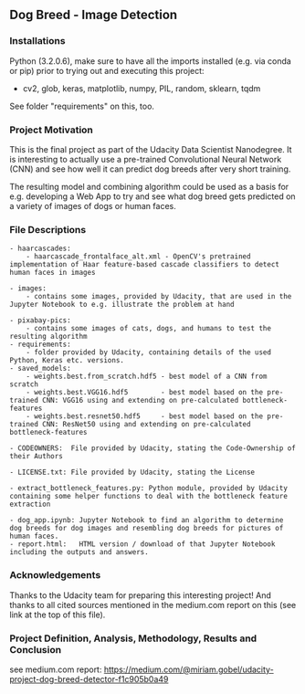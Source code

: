 ## Dog Breed - Image Detection

### Installations
Python (3.2.0.6), make sure to have all the imports installed (e.g. via conda or pip) prior to trying out and executing this project:
  - cv2, glob, keras, matplotlib, numpy, PIL, random, sklearn, tqdm  

See folder "requirements" on this, too.

### Project Motivation
This is the final project as part of the Udacity Data Scientist Nanodegree.
It is interesting to actually use a pre-trained Convolutional Neural Network (CNN) and see how well it can predict dog breeds after very short training.

The resulting model and combining algorithm could be used as a basis for e.g. developing a Web App to try and see what dog breed gets predicted on a variety of images of dogs or human faces.

### File Descriptions
	- haarcascades:
		- haarcascade_frontalface_alt.xml - OpenCV's pretrained implementation of Haar feature-based cascade classifiers to detect human faces in images
    
	- images:
		- contains some images, provided by Udacity, that are used in the Jupyter Notebook to e.g. illustrate the problem at hand
    
	- pixabay-pics:
		- contains some images of cats, dogs, and humans to test the resulting algorithm
	- requirements:
		- folder provided by Udacity, containing details of the used Python, Keras etc. versions.
	- saved_models:
		- weights.best.from_scratch.hdf5 - best model of a CNN from scratch
		- weights.best.VGG16.hdf5        - best model based on the pre-trained CNN: VGG16 using and extending on pre-calculated bottleneck-features 
		- weights.best.resnet50.hdf5     - best model based on the pre-trained CNN: ResNet50 using and extending on pre-calculated bottleneck-features

	- CODEOWNERS:  File provided by Udacity, stating the Code-Ownership of their Authors
	
	- LICENSE.txt: File provided by Udacity, stating the License
	
	- extract_bottleneck_features.py: Python module, provided by Udacity containing some helper functions to deal with the bottleneck feature extraction
	
	- dog_app.ipynb: Jupyter Notebook to find an algorithm to determine dog breeds for dog images and resembling dog breeds for pictures of human faces.
	- report.html:   HTML version / download of that Jupyter Notebook including the outputs and answers.

### Acknowledgements

Thanks to the Udacity team for preparing this interesting project!
And thanks to all cited sources mentioned in the medium.com report on this (see link at the top of this file).

### Project Definition, Analysis, Methodology, Results and Conclusion
see medium.com report: https://medium.com/@miriam.gobel/udacity-project-dog-breed-detector-f1c905b0a49
